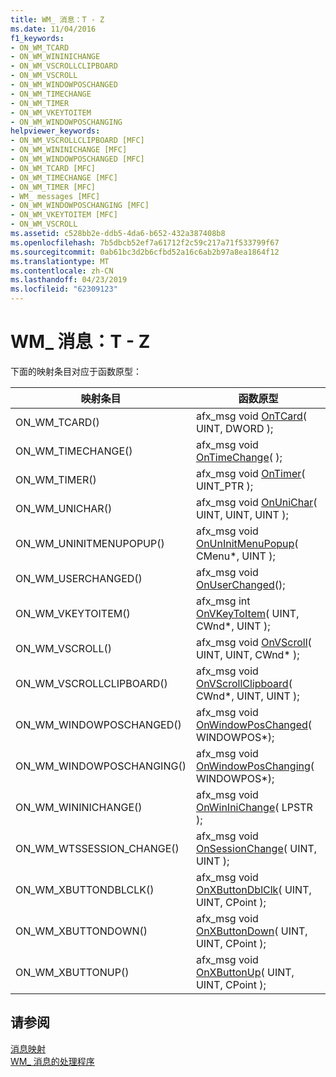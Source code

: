```yaml
---
title: WM_ 消息：T - Z
ms.date: 11/04/2016
f1_keywords:
- ON_WM_TCARD
- ON_WM_WININICHANGE
- ON_WM_VSCROLLCLIPBOARD
- ON_WM_VSCROLL
- ON_WM_WINDOWPOSCHANGED
- ON_WM_TIMECHANGE
- ON_WM_TIMER
- ON_WM_VKEYTOITEM
- ON_WM_WINDOWPOSCHANGING
helpviewer_keywords:
- ON_WM_VSCROLLCLIPBOARD [MFC]
- ON_WM_WININICHANGE [MFC]
- ON_WM_WINDOWPOSCHANGED [MFC]
- ON_WM_TCARD [MFC]
- ON_WM_TIMECHANGE [MFC]
- ON_WM_TIMER [MFC]
- WM_ messages [MFC]
- ON_WM_WINDOWPOSCHANGING [MFC]
- ON_WM_VKEYTOITEM [MFC]
- ON_WM_VSCROLL
ms.assetid: c528bb2e-ddb5-4da6-b652-432a387408b8
ms.openlocfilehash: 7b5dbcb52ef7a61712f2c59c217a71f533799f67
ms.sourcegitcommit: 0ab61bc3d2b6cfbd52a16c6ab2b97a8ea1864f12
ms.translationtype: MT
ms.contentlocale: zh-CN
ms.lasthandoff: 04/23/2019
ms.locfileid: "62309123"
---
```

# <a name="wm-messages-t---z"></a>WM_ 消息：T - Z

下面的映射条目对应于函数原型：

|映射条目|函数原型|
|---------------|------------------------|
|ON_WM_TCARD()|afx_msg void [OnTCard](../../mfc/reference/cwnd-class.md#ontcard)( UINT, DWORD );|
|ON_WM_TIMECHANGE()|afx_msg void [OnTimeChange](../../mfc/reference/cwnd-class.md#ontimechange)( );|
|ON_WM_TIMER()|afx_msg void [OnTimer](../../mfc/reference/cwnd-class.md#ontimer)( UINT_PTR );|
|ON_WM_UNICHAR()|afx_msg void [OnUniChar](../../mfc/reference/cwnd-class.md#onunichar)( UINT, UINT, UINT );|
|ON_WM_UNINITMENUPOPUP()|afx_msg void [OnUnInitMenuPopup](../../mfc/reference/cwnd-class.md#onuninitmenupopup)( CMenu*, UINT );|
|ON_WM_USERCHANGED()|afx_msg void [OnUserChanged](../../mfc/reference/cwnd-class.md#onuserchanged)();|
|ON_WM_VKEYTOITEM()|afx_msg int [OnVKeyToItem](../../mfc/reference/cwnd-class.md#onvkeytoitem)( UINT, CWnd*, UINT );|
|ON_WM_VSCROLL()|afx_msg void [OnVScroll](../../mfc/reference/cwnd-class.md#onvscroll)( UINT, UINT, CWnd* );|
|ON_WM_VSCROLLCLIPBOARD()|afx_msg void [OnVScrollClipboard](../../mfc/reference/cwnd-class.md#onvscrollclipboard)( CWnd*, UINT, UINT );|
|ON_WM_WINDOWPOSCHANGED()|afx_msg void [OnWindowPosChanged](../../mfc/reference/cwnd-class.md#onwindowposchanged)( WINDOWPOS*);|
|ON_WM_WINDOWPOSCHANGING()|afx_msg void [OnWindowPosChanging](../../mfc/reference/cwnd-class.md#onwindowposchanging)( WINDOWPOS*);|
|ON_WM_WININICHANGE()|afx_msg void [OnWinIniChange](../../mfc/reference/cwnd-class.md#onwininichange)( LPSTR );|
|ON_WM_WTSSESSION_CHANGE()|afx_msg void [OnSessionChange](../../mfc/reference/cwnd-class.md#onsessionchange)( UINT, UINT );|
|ON_WM_XBUTTONDBLCLK()|afx_msg void [OnXButtonDblClk](../../mfc/reference/cwnd-class.md#onxbuttondblclk)( UINT, UINT, CPoint );|
|ON_WM_XBUTTONDOWN()|afx_msg void [OnXButtonDown](../../mfc/reference/cwnd-class.md#onxbuttondown)( UINT, UINT, CPoint );|
|ON_WM_XBUTTONUP()|afx_msg void [OnXButtonUp](../../mfc/reference/cwnd-class.md#onxbuttonup)( UINT, UINT, CPoint );|

## <a name="see-also"></a>请参阅

[消息映射](../../mfc/reference/message-maps-mfc.md)<br/>
[WM_ 消息的处理程序](../../mfc/reference/handlers-for-wm-messages.md)

